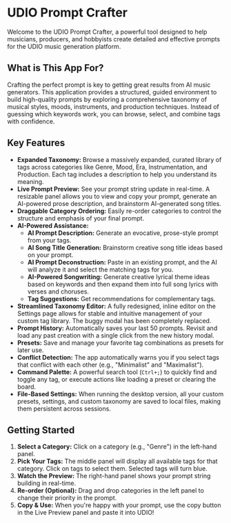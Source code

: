 # UDIO Prompt Crafter

Welcome to the UDIO Prompt Crafter, a powerful tool designed to help musicians, producers, and hobbyists create detailed and effective prompts for the UDIO music generation platform.

## What is This App For?

Crafting the perfect prompt is key to getting great results from AI music generators. This application provides a structured, guided environment to build high-quality prompts by exploring a comprehensive taxonomy of musical styles, moods, instruments, and production techniques. Instead of guessing which keywords work, you can browse, select, and combine tags with confidence.

## Key Features

-   **Expanded Taxonomy:** Browse a massively expanded, curated library of tags across categories like Genre, Mood, Era, Instrumentation, and Production. Each tag includes a description to help you understand its meaning.
-   **Live Prompt Preview:** See your prompt string update in real-time. A resizable panel allows you to view and copy your prompt, generate an AI-powered prose description, and brainstorm AI-generated song titles.
-   **Draggable Category Ordering:** Easily re-order categories to control the structure and emphasis of your final prompt.
-   **AI-Powered Assistance:**
    -   **AI Prompt Description:** Generate an evocative, prose-style prompt from your tags.
    -   **AI Song Title Generation:** Brainstorm creative song title ideas based on your prompt.
    -   **AI Prompt Deconstruction:** Paste in an existing prompt, and the AI will analyze it and select the matching tags for you.
    -   **AI-Powered Songwriting:** Generate creative lyrical theme ideas based on keywords and then expand them into full song lyrics with verses and choruses.
    -   **Tag Suggestions:** Get recommendations for complementary tags.
-   **Streamlined Taxonomy Editor:** A fully redesigned, inline editor on the Settings page allows for stable and intuitive management of your custom tag library. The buggy modal has been completely replaced.
-   **Prompt History:** Automatically saves your last 50 prompts. Revisit and load any past creation with a single click from the new history modal.
-   **Presets:** Save and manage your favorite tag combinations as presets for later use.
-   **Conflict Detection:** The app automatically warns you if you select tags that conflict with each other (e.g., "Minimalist" and "Maximalist").
-   **Command Palette:** A powerful search tool (`Ctrl+;`) to quickly find and toggle any tag, or execute actions like loading a preset or clearing the board.
-   **File-Based Settings:** When running the desktop version, all your custom presets, settings, and custom taxonomy are saved to local files, making them persistent across sessions.

## Getting Started

1.  **Select a Category:** Click on a category (e.g., "Genre") in the left-hand panel.
2.  **Pick Your Tags:** The middle panel will display all available tags for that category. Click on tags to select them. Selected tags will turn blue.
3.  **Watch the Preview:** The right-hand panel shows your prompt string building in real-time.
4.  **Re-order (Optional):** Drag and drop categories in the left panel to change their priority in the prompt.
5.  **Copy & Use:** When you're happy with your prompt, use the copy button in the Live Preview panel and paste it into UDIO!